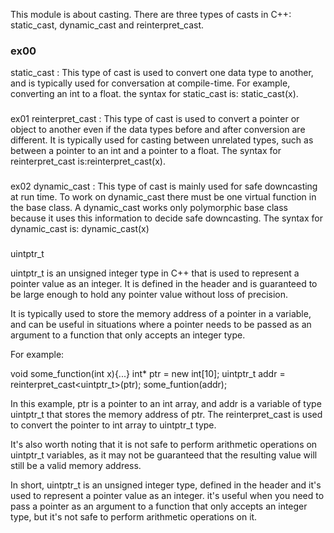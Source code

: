 This module is about casting. There are three types of casts in C++: static_cast, dynamic_cast and reinterpret_cast.
<h3>ex00</h3>
    static_cast : This type of cast is used to convert one data type to another, and is typically used for conversation  at compile-time. For example, converting an int to a float. the syntax for static_cast is: static_cast<new_type>(x).
<h3></h3>ex01
    reinterpret_cast : This type of cast is used to convert a pointer or object to another even if the data types before and after conversion are different. It is typically used for casting between unrelated types, such as between a pointer to an int and a pointer to a float. The syntax for reinterpret_cast is:reinterpret_cast<new_type>(x).
<h3></h3>ex02
    dynamic_cast : This type of cast is mainly used for safe downcasting at run time. To work on dynamic_cast there must be one virtual function in the base class. A dynamic_cast works only polymorphic base class because it uses this information to decide safe downcasting. The syntax for dynamic_cast is: dynamic_cast<new_type*>(x)
<h3></h3>uintptr_t

uintptr_t is an unsigned integer type in C++ that is used to represent a pointer value as an integer. It is defined in the <cstdint> header and is guaranteed to be large enough to hold any pointer value without loss of precision.

It is typically used to store the memory address of a pointer in a variable, and can be useful in situations where a pointer needs to be passed as an argument to a function that only accepts an integer type.

For example:

void some_function(int x){...}
int* ptr = new int[10];
uintptr_t addr = reinterpret_cast<uintptr_t>(ptr);
some_funtion(addr);

In this example, ptr is a pointer to an int array, and addr is a variable of type uintptr_t that stores the memory address of ptr. The reinterpret_cast is used to convert the pointer to int array to uintptr_t type.

It's also worth noting that it is not safe to perform arithmetic operations on uintptr_t variables, as it may not be guaranteed that the resulting value will still be a valid memory address.

In short, uintptr_t is an unsigned integer type, defined in the <cstdint> header and it's used to represent a pointer value as an integer. it's useful when you need to pass a pointer as an argument to a function that only accepts an integer type, but it's not safe to perform arithmetic operations on it.
